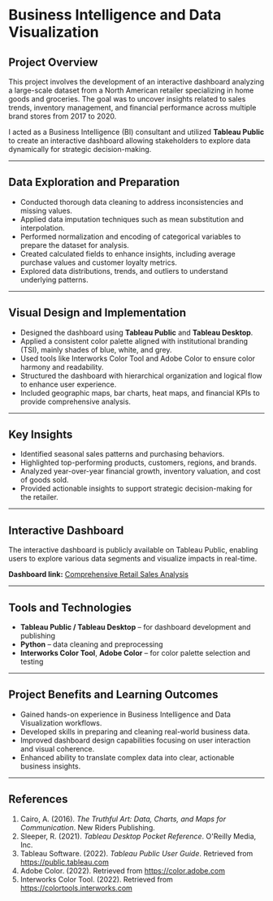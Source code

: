 # Business Intelligence and Data Visualization

## Project Overview
This project involves the development of an interactive dashboard analyzing a large-scale dataset from a North American retailer specializing in home goods and groceries. The goal was to uncover insights related to sales trends, inventory management, and financial performance across multiple brand stores from 2017 to 2020.

I acted as a Business Intelligence (BI) consultant and utilized **Tableau Public** to create an interactive dashboard allowing stakeholders to explore data dynamically for strategic decision-making.

---

## Data Exploration and Preparation
- Conducted thorough data cleaning to address inconsistencies and missing values.
- Applied data imputation techniques such as mean substitution and interpolation.
- Performed normalization and encoding of categorical variables to prepare the dataset for analysis.
- Created calculated fields to enhance insights, including average purchase values and customer loyalty metrics.
- Explored data distributions, trends, and outliers to understand underlying patterns.

---

## Visual Design and Implementation
- Designed the dashboard using **Tableau Public** and **Tableau Desktop**.
- Applied a consistent color palette aligned with institutional branding (TSI), mainly shades of blue, white, and grey.
- Used tools like Interworks Color Tool and Adobe Color to ensure color harmony and readability.
- Structured the dashboard with hierarchical organization and logical flow to enhance user experience.
- Included geographic maps, bar charts, heat maps, and financial KPIs to provide comprehensive analysis.

---

## Key Insights
- Identified seasonal sales patterns and purchasing behaviors.
- Highlighted top-performing products, customers, regions, and brands.
- Analyzed year-over-year financial growth, inventory valuation, and cost of goods sold.
- Provided actionable insights to support strategic decision-making for the retailer.

---

## Interactive Dashboard
The interactive dashboard is publicly available on Tableau Public, enabling users to explore various data segments and visualize impacts in real-time.

**Dashboard link:** [Comprehensive Retail Sales Analysis](https://public.tableau.com/app/profile/serge.kop/viz/COMPREHENSIVERETAILSALESANALYSIS/COMPREHENSIVERETAILSALESANALYSIS)  

---

## Tools and Technologies
- **Tableau Public / Tableau Desktop** – for dashboard development and publishing
- **Python** – data cleaning and preprocessing
- **Interworks Color Tool**, **Adobe Color** – for color palette selection and testing

---

## Project Benefits and Learning Outcomes
- Gained hands-on experience in Business Intelligence and Data Visualization workflows.
- Developed skills in preparing and cleaning real-world business data.
- Improved dashboard design capabilities focusing on user interaction and visual coherence.
- Enhanced ability to translate complex data into clear, actionable business insights.

---

## References
1. Cairo, A. (2016). *The Truthful Art: Data, Charts, and Maps for Communication*. New Riders Publishing.  
2. Sleeper, R. (2021). *Tableau Desktop Pocket Reference*. O'Reilly Media, Inc.  
3. Tableau Software. (2022). *Tableau Public User Guide*. Retrieved from https://public.tableau.com  
4. Adobe Color. (2022). Retrieved from https://color.adobe.com  
5. Interworks Color Tool. (2022). Retrieved from https://colortools.interworks.com  

